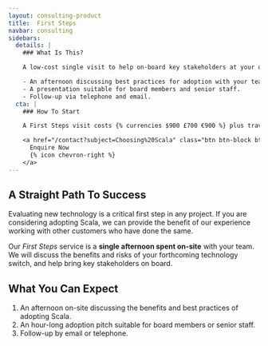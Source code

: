 ```yaml
---
layout: consulting-product
title:  First Steps
navbar: consulting
sidebars:
  details: |
    ### What Is This?

    A low-cost single visit to help on-board key stakeholders at your organisation.

    - An afternoon discussing best practices for adoption with your team.
    - A presentation suitable for board members and senior staff.
    - Follow-up via telephone and email.
  cta: |
    ### How To Start

    A First Steps visit costs {% currencies $900 £700 €900 %} plus travel.

    <a href="/contact?subject=Choosing%20Scala" class="btn btn-block btn-primary">
      Enquire Now
      {% icon chevron-right %}
    </a>
---
```


## A Straight Path To Success

Evaluating new technology is a critical first step in any project. If you are considering adopting Scala, we can provide the benefit of our experience working with other customers who have done the same.

Our *First Steps* service is a **single afternoon spent on-site** with your team. We will discuss the benefits and risks of your forthcoming technology switch, and help bring key stakeholders on board.

## What You Can Expect

1. An afternoon on-site discussing the benefits and best practices of adopting Scala.
2. An hour-long adoption pitch suitable for board members or senior staff.
3. Follow-up by email or telephone.
